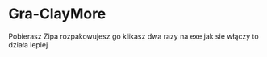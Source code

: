 # Gra-ClayMore
Pobierasz Zipa rozpakowujesz go klikasz dwa razy na exe jak sie włączy to działa lepiej
